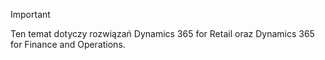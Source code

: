> [!IMPORTANT]
> Ten temat dotyczy rozwiązań Dynamics 365 for Retail oraz Dynamics 365 for Finance and Operations.
